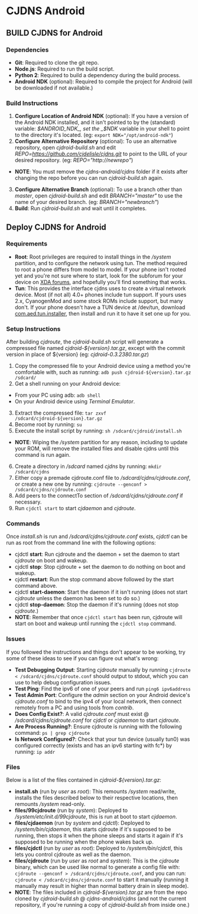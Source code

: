 # CJDNS Android #

## BUILD CJDNS for Android ##

### Dependencies ###

* **Git**: Required to clone the git repo.
* **Node.js**: Required to run the build script.
* **Python 2**: Required to build a dependency during the build process.
* **Android NDK** (optional): Required to compile the project for Android (will be downloaded if not available.)

### Build Instructions ##

1. **Configure Location of Android NDK** (optional): If you have a version of the Android NDK installed, and it isn't pointed to by the (standard) variable: _$ANDROID_NDK_, set the _$NDK_ variable in your shell to point to the directory it's located. (eg: `export NDK="/opt/android-ndk"`)
2. **Configure Alternative Repository** (optional): To use an alternative repository, open _cjdroid-build.sh_ and edit _REPO=https://github.com/cjdelisle/cjdns.git_ to point to the URL of your desired repository. (eg: _REPO="http://newrepo"_)
  * **NOTE**: You must remove the _cjdns-android/cjdns_ folder if it exists after changing the repo before you can run _cjdroid-build.sh_ again.
3. **Configure Alternative Branch** (optional): To use a branch other than _master_, open _cjdroid-build.sh_ and edit _BRANCH="master"_ to use the name of your desired branch. (eg: _BRANCH="newbranch"_)
4. **Build**: Run _cjdroid-build.sh_ and wait until it completes.

## Deploy CJDNS for Android ##

### Requirements ###

* **Root**: Root privileges are required to install things in the _/system_ partition, and to configure the network using tun. The method required to root a phone differs from model to model.  If your phone isn't rooted yet and you're not sure where to start, look for the subforum for your device on [XDA forums](http://forum.xda-developers.com), and hopefully you'll find something that works.
* **Tun**: This provides the interface cjdns uses to create a virtual network device. Most (if not all) 4.0+ phones include tun support. If yours uses 2.x, CyanogenMod and some stock ROMs include support, but many don't. If your phone doesn't have a TUN device at /dev/tun, download [com.aed.tun.installer](http://cjdns.ca/com.aed.tun.installer.apk), then install and run it to have it set one up for you.

### Setup Instructions ###

After building _cjdroute_, the _cjdroid-build.sh_ script will generate a compressed file named _cjdroid-${version}.tar.gz_, except with the commit version in place of ${version} (eg: _cjdroid-0.3.2380.tar.gz_)

1. Copy the compressed file to your Android device using a method you're comfortable with, such as running: `adb push cjdroid-${version}.tar.gz /sdcard/`
2. Get a shell running on your Android device:
  * From your PC using adb: `adb shell`
  * On your Android device using _Terminal Emulator_.
3. Extract the compressed file: `tar zxvf /sdcard/cjdroid-${version}.tar.gz`
4. Become root by running: `su`
5. Execute the install script by running: `sh /sdcard/cjdroid/install.sh`
  * **NOTE**: Wiping the _/system_ partition for any reason, including to update your ROM, will remove the installed files and disable cjdns until this command is run again.
6. Create a directory in _/sdcard_ named _cjdns_ by running: `mkdir /sdcard/cjdns`
7. Either copy a premade cjdroute.conf file to _/sdcard/cjdns/cjdroute.conf_, or create a new one by running: `cjdroute --genconf > /sdcard/cjdns/cjdroute.conf`
8. Add peers to the connectTo section of _/sdcard/cjdns/cjdroute.conf_ if necessary.
9. Run `cjdctl start` to start _cjdaemon_ and _cjdroute_.

### Commands ###

Once _install.sh_ is run and _/sdcard/cjdns/cjdroute.conf_ exists, _cjdctl_ can be run as root from the command line with the following options:

* cjdctl **start**: Run cjdroute and the daemon + set the daemon to start _cjdroute_ on boot and wakeup.
* cjdctl **stop**: Stop cjdroute + set the daemon to do nothing on boot and wakeup.
* cjdctl **restart**: Run the stop command above followed by the start command above.
* cjdctl **start-daemon**: Start the daemon if it isn't running (does not start _cjdroute_ unless the daemon has been set to do so.)
* cjdctl **stop-daemon**: Stop the daemon if it's running (does not stop _cjdroute_.)
* **NOTE**: Remember that once `cjdctl start` has been run, cjdroute will start on boot and wakeup until running the `cjdctl stop` command.

### Issues ###

If you followed the instructions and things don't appear to be working, try some of these ideas to see if you can figure out what's wrong:

* **Test Debugging Output**: Starting _cjdroute_ manually by running `cjdroute < /sdcard/cjdns/cjdroute.conf` should output to stdout, which you can use to help debug configuration issues.
* **Test Ping**: Find the ipv6 of one of your peers and run `ping6 ipv6address`
* **Test Admin Port**: Configure the _admin_ section on your Android device's _cjdroute.conf_ to bind to the ipv4 of your local network, then connect remotely from a PC and using tools from _contrib_.
* **Does Config Exist?**: A valid _cjdroute.conf_ must exist @ _/sdcard/cjdns/cjdroute.conf_ for _cjdctl_ or _cjdaemon_ to start _cjdroute_.
* **Are Process Running?**: Ensure cjdroute is running with the following command: `ps | grep cjdroute`
* **Is Network Configured?**: Check that your tun device (usually tun0) was configured correctly (exists and has an ipv6 starting with fc*) by running: `ip addr`

### Files ###

Below is a list of the files contained in _cjdroid-${version}.tar.gz_:

* **install.sh** (run by _user_ as _root_): This remounts _/system_ read/write, installs the files described below to their respective locations, then remounts _/system_ read-only.
* **files/99cjdroute** (run by _system_): Deployed to _/system/etc/init.d/99cjdroute_, this is run at boot to start _cjdaemon_.
* **files/cjdaemon** (run by _system_ and _cjdctl_): Deployed to _/system/bin/cjdaemon_, this starts cjdroute if it's supposed to be running, then stops it when the phone sleeps and starts it again if it's supposed to be running when the phone wakes back up.
* **files/cjdctl** (run by _user_ as _root_): Deployed to _/system/bin/cjdctl_, this lets you control cjdroute as well as the daemon.
* **files/cjdroute** (run by _user_ as _root_ and _system_): This is the _cjdroute_ binary, which can be used like normal to generate a config file with: `cjdroute --genconf > /sdcard/cjdns/cjdroute.conf`, and you can run: `cjdroute < /sdcard/cjdns/cjdroute.conf` to start it manually (running it manually may result in higher than normal battery drain in sleep mode).
* **NOTE**: The files included in _cjdroid-${version}.tar.gz_ are from the repo cloned by _cjdroid-build.sh_ @  _cjdns-android/cjdns_ (and not the current repository, if you're running a copy of _cjdroid-build.sh_ from inside one.)
